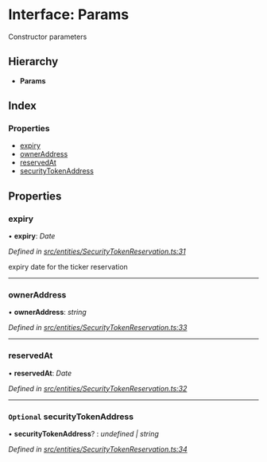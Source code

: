 # Interface: Params

Constructor parameters

## Hierarchy

* **Params**

## Index

### Properties

* [expiry](_entities_securitytokenreservation_.params.md#expiry)
* [ownerAddress](_entities_securitytokenreservation_.params.md#owneraddress)
* [reservedAt](_entities_securitytokenreservation_.params.md#reservedat)
* [securityTokenAddress](_entities_securitytokenreservation_.params.md#optional-securitytokenaddress)

## Properties

###  expiry

• **expiry**: *Date*

*Defined in [src/entities/SecurityTokenReservation.ts:31](https://github.com/PolymathNetwork/polymath-sdk/blob/45453ad/src/entities/SecurityTokenReservation.ts#L31)*

expiry date for the ticker reservation

___

###  ownerAddress

• **ownerAddress**: *string*

*Defined in [src/entities/SecurityTokenReservation.ts:33](https://github.com/PolymathNetwork/polymath-sdk/blob/45453ad/src/entities/SecurityTokenReservation.ts#L33)*

___

###  reservedAt

• **reservedAt**: *Date*

*Defined in [src/entities/SecurityTokenReservation.ts:32](https://github.com/PolymathNetwork/polymath-sdk/blob/45453ad/src/entities/SecurityTokenReservation.ts#L32)*

___

### `Optional` securityTokenAddress

• **securityTokenAddress**? : *undefined | string*

*Defined in [src/entities/SecurityTokenReservation.ts:34](https://github.com/PolymathNetwork/polymath-sdk/blob/45453ad/src/entities/SecurityTokenReservation.ts#L34)*
